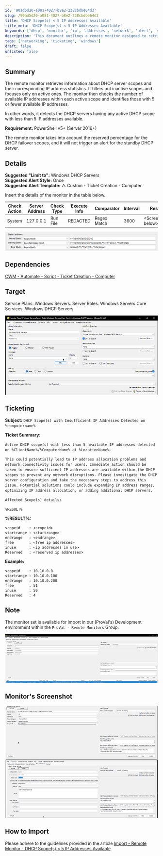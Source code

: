 ```yaml
---
id: '90ad5d20-a081-4027-b8e2-238cbdbe64d3'
slug: /90ad5d20-a081-4027-b8e2-238cbdbe64d3
title: 'DHCP Scope(s) < 5 IP Addresses Available'
title_meta: 'DHCP Scope(s) < 5 IP Addresses Available'
keywords: ['dhcp', 'monitor', 'ip', 'addresses', 'network', 'alert', 'server']
description: 'This document outlines a remote monitor designed to retrieve information about DHCP server scopes and their corresponding IP address statistics. It filters out inactive scopes, focusing on active ones, and checks for those with 5 or fewer available IP addresses, alerting administrators to potential network connectivity issues.'
tags: ['networking', 'ticketing', 'windows']
draft: false
unlisted: false
---
```


## Summary

The remote monitor retrieves information about DHCP server scopes and their corresponding IP address statistics. It filters out inactive scopes and focuses only on active ones. The monitor then checks the number of available IP addresses within each active scope and identifies those with 5 or fewer available IP addresses.

In other words, it detects the DHCP servers having any active DHCP scope with less than 5 IP addresses available.

**Requirement:** PowerShell v5+ (Server 2016+)

The remote monitor takes into account the reserved percentage for the DHCP failover scopes, and it will not trigger an alert for the standby DHCP server.

## Details

**Suggested "Limit to":** Windows DHCP Servers  
**Suggested Alert Style:** Once  
**Suggested Alert Template:** △ Custom - Ticket Creation - Computer  

Insert the details of the monitor in the table below.

| Check Action | Server Address | Check Type | Execute Info | Comparator | Interval | Result |
|--------------|----------------|------------|---------------|------------|----------|--------|
| System       | 127.0.0.1      | Run File   | REDACTED      | Regex Match | 3600     | \<Screenshot below\> |

![Monitor Screenshot](../../../static/img/DHCP-Scope(s)--5-IP-Addresses-Available/image_1.png)

## Dependencies

[CWM - Automate - Script - Ticket Creation - Computer](/docs/63beba3c-f4a6-41a5-98e2-d4e4ce885035)

## Target

Service Plans. Windows Servers. Server Roles. Windows Servers Core Services. Windows DHCP Servers

![Target Screenshot](../../../static/img/DHCP-Scope(s)--5-IP-Addresses-Available/image_2.png)

## Ticketing

**Subject:** `DHCP Scope(s) with Insufficient IP Addresses Detected on %computername%`

**Ticket Summary:**  

`Active DHCP scope(s) with less than 5 available IP addresses detected on %ClientName%/%ComputerName% at %LocationName%.`

`This could potentially lead to IP address allocation problems and network connectivity issues for users. Immediate action should be taken to ensure sufficient IP addresses are available within the DHCP scopes to prevent any network disruptions. Please investigate the DHCP server configuration and take the necessary steps to address this issue. Potential solutions could include expanding IP address ranges, optimizing IP address allocation, or adding additional DHCP servers.`

`Affected Scope(s) details: `

`%RESULT%`

**%RESULT%:**  

```
scopeid    : <scopeid>
startrange : <startrange>
endrange   : <endrange>
free       : <free ip addresses>
inuse      : <ip addresses in use>
Reserved   : <reserved ip addresses>
```

**Example:**  

```
scopeid    : 10.10.0.0
startrange : 10.10.0.100
endrange   : 10.10.0.200
free       : 51
inuse      : 50
Reserved   : 4
```

## Note

The monitor set is available for import in our (ProVal's) Development environment within the `ProVal - Remote Monitors` Group.

![Note Screenshot](../../../static/img/DHCP-Scope(s)--5-IP-Addresses-Available/image_3.png)

## Monitor's Screenshot

![Monitor Screenshot 1](../../../static/img/DHCP-Scope(s)--5-IP-Addresses-Available/image_4.png)  
![Monitor Screenshot 2](../../../static/img/DHCP-Scope(s)--5-IP-Addresses-Available/image_5.png)

## How to Import

Please adhere to the guidelines provided in the article [Import - Remote Monitor - DHCP Scope(s) \< 5 IP Addresses Available](/docs/81c88531-4918-4d74-ac84-efbc2c3cfe51)
